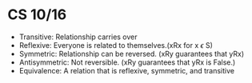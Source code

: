 # CS 10/16

- Transitive: Relationship carries over
- Reflexive: Everyone is related to themselves.(xRx for x $\epsilon$ S)
- Symmetric: Relationship can be reversed. (xRy guarantees that yRx)
- Antisymmetric: Not reversible. (xRy guarantees that yRx is False.)
- Equivalence: A relation that is reflexive, symmetric, and transitive
